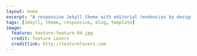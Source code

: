 ```yaml
---
layout: home
excerpt: "A responsive Jekyll theme with editorial tendencies by designer Michael Rose."
tags: [Jekyll, theme, responsive, blog, template]
image:
  feature: texture-feature-04.jpg
  credit: Texture Lovers
  creditlink: http://texturelovers.com
---
```

